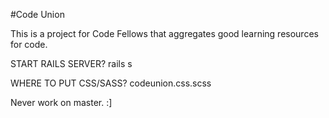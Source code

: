 #Code Union

This is a project for Code Fellows that aggregates good learning resources for code.

START RAILS SERVER?
  rails s

WHERE TO PUT CSS/SASS?
codeunion.css.scss

Never work on master. :]


<!-- # Contributors

###Joel Smith

[![joel smith](https://0.gravatar.com/avatar/adf2a7e80d2d9c0b4193fc60f35f745a?d=https%3A%2F%2Fidenticons.github.com%2F06bf3cc078637ebab0ea9434de5d70ae.png&r=x&s=150)](https://github.com/jbsmith86)

###John Jensen

[![john jensen](https://0.gravatar.com/avatar/7e078d03565963420cc47d8cee51e488?d=https%3A%2F%2Fidenticons.github.com%2F915905171b25837a2a0c62ce227c34b9.png&r=x&s=150)](https://github.com/johncjensen)

###Kayla Morrison

[![Kayla Morrison](https://2.gravatar.com/avatar/4f28776b39b49e6752b5d00a87cd6e21?d=https%3A%2F%2Fidenticons.github.com%2Fb0c4b44941623b39c22c8ddd9adbf1c7.png&r=x&s=150)](https://github.com/kaxla)

###Michael Elliott

[![Kayla Morrison](https://2.gravatar.com/avatar/def1fca1c77d80a6d4d4b330a4c15c00?d=https%3A%2F%2Fidenticons.github.com%2F924753465c2309400909c4d67ce1727e.png&r=x&s=150)](https://github.com/elliotec)

 -->
